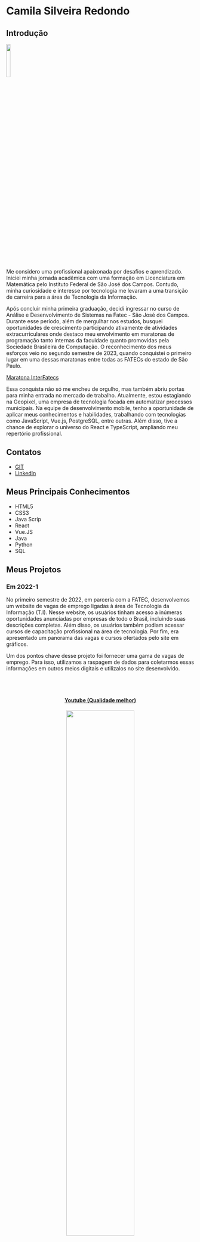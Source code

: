 # Camila Silveira Redondo

## Introdução
<img src='/readme/camila3.jpeg' width="15%" />

Me considero uma profissional apaixonada por desafios e aprendizado. Iniciei minha jornada acadêmica com uma formação em Licenciatura em Matemática pelo Instituto Federal de São José dos Campos. Contudo, minha curiosidade e interesse por tecnologia me levaram a uma transição de carreira para a área de Tecnologia da Informação.

Após concluir minha primeira graduação, decidi ingressar no curso de Análise e Desenvolvimento de Sistemas na Fatec - São José dos Campos. Durante esse período, além de mergulhar nos estudos, busquei oportunidades de crescimento participando ativamente de atividades extracurriculares onde destaco meu envolvimento em maratonas de programação tanto internas da faculdade quanto promovidas pela Sociedade Brasileira de Computação. O reconhecimento dos meus esforços veio no segundo semestre de 2023, quando conquistei o primeiro lugar em uma dessas maratonas entre todas as FATECs do estado de São Paulo.

[Maratona InterFatecs](https://www.cps.sp.gov.br/alunos-da-fatec-sao-jose-dos-campos-vencem-maratona-interfatecs/)

Essa conquista não só me encheu de orgulho, mas também abriu portas para minha entrada no mercado de trabalho. Atualmente, estou estagiando na Geopixel, uma empresa de tecnologia focada em automatizar processos municipais. Na equipe de desenvolvimento mobile, tenho a oportunidade de aplicar meus conhecimentos e habilidades, trabalhando com tecnologias como JavaScript, Vue.js, PostgreSQL, entre outras. Além disso, tive a chance de explorar o universo do React e TypeScript, ampliando meu repertório profissional.

## Contatos
* [GIT](https://github.com/CamilaRedondo)
* [LinkedIn](https://www.linkedin.com/in/camila-silveira-redondo/)

## Meus Principais Conhecimentos
* HTML5
* CSS3
* Java Scrip
* React
* Vue.JS
* Java
* Python
* SQL

## Meus Projetos

### Em 2022-1

No primeiro semestre de 2022, em parceria com a FATEC, desenvolvemos um website de vagas de emprego ligadas à área de Tecnologia da Informação (T.I). Nesse website, os usuários tinham acesso a inúmeras oportunidades anunciadas por empresas de todo o Brasil, incluindo suas descrições completas. Além disso, os usuários também podiam acessar cursos de capacitação profissional na área de tecnologia. Por fim, era apresentado um panorama das vagas e cursos ofertados pelo site em gráficos.

Um dos pontos chave desse projeto foi fornecer uma gama de vagas de emprego. Para isso, utilizamos a raspagem de dados para coletarmos essas informações em outros meios digitais e utilizalos no site desenvolvido.

<br>
  <h4 align="center"><br><a href="https://www.youtube.com/watch?v=vAR8DCsnbfE">Youtube (Qualidade melhor)</a></h4>
  <p align="center">
    <img src="/readme/2022-1/gif_localizacao_pagweb.gif" width="60%" />
</p>

<br>
  <h4 align="center"><br><a href="https://youtu.be/MpbO26x4V6s">Youtube (Qualidade melhor)</a></h4>
  <p align="center">
    <img src="/readme/2022-1/cursos-botao.gif" width="60%" />
</p>

<br>
  <h4 align="center"><br><a href="https://youtu.be/GsF3vHnyO84">Youtube (Qualidade melhor)</a></h4>
  <p align="center">
    <img src="/readme/2022-1/graficos_parte1.gif" width="60%" />
</p>

<br>
  <p align="center">
    <img src="/readme/2022-1/graficos_parte2.gif" width="60%" />
</p>

<br>
  <h4 align="center"><br><a href="https://youtu.be/iMzZy33cA94">Youtube (Qualidade melhor)</a></h4>
  <p align="center">
    <img src="/readme/2022-1/contatos.gif" width="60%" />
</p>
<br>

  <h4 align="center"><br><a href="https://youtu.be/vKMSfNvmp7g">Youtube (Qualidade melhor)</a></h4>
  <p align="center">
    <img src="/readme/2022-1/raspagem.gif" width="60%" />
</p>
<br>

Para mais informações:
[GIT](https://github.com/CamilaRedondo/API-FATEC)

#### Tecnologias Utilizadas
* HTML5
* CSS3
* Java Script
* Bootstrap
* Python
* Flask
* SQL
* SQLite
* AWS
* Github
* Figma

#### Contribuições Pessoais
No desenvolvimento desse projeto, pude contribuir atuando como Scrum Master da equipe, gerenciando e monitorando o desenvolvimento do time. Para desempenhar meu papel de Scrum Master, utilizei o Excel para traçar o burndown (ferramenta visual usada para rastrear o progresso de uma equipe em relação à conclusão de um conjunto de tarefas de uma sprint), além de utilizarmos o Trello para acompanhar o progresso das tarefas durante a sprint.

Além da função de Scrum Master, também pude desenvolver parte do projeto como membro da equipe de desenvolvimento. A parte em que mais atuei foi no desenvolvimento da tela de apresentação das métricas do site. Desenvolvi a interface utilizando HTML5 e CSS3. Para apresentar as métricas, utilizei a biblioteca JavaScript Charts.js, onde desenvolvi a lógica e manipulei as informações coletadas do nosso banco de dados para exibir informações relevantes para o cliente. Apresentamos um gráfico de pizza exibindo a quantidade de vagas e a quantidade de vagas na área de T.I., além de um gráfico de barras que exibe a quantidade de vagas por subáreas.

Por fim, também pude acompanhar e auxiliar o trabalho de um colega de equipe no desenvolvimento da lógica em Python para realizar a raspagem de dados. Para isso, criamos um web crawler simples para coletar dados do site www.vagas.com.br. No código, utilizamos a biblioteca 'requests' para fazer solicitações HTTP para obter o conteúdo das páginas web, no caso, vagas de emprego. Utilizamos a biblioteca 'BeautifulSoup' para extrair informações relevantes do HTML retornado pelas solicitações HTTP, como títulos de vagas, empresas que fornecem as vagas, descrições das oportunidades de emprego, etc. Para concluir, utilizamos a biblioteca 'json' para armazenar as informações coletadas em um arquivo JSON.

[Código - Web Crawler / vagas de emprego](https://github.com/henriqFerreira/API-FATEC-1-SEM/blob/main/web-crawler/vagas-ti/app.py)

Observação: Realizamos esse mesmo processo para coletar informações sobre os cursos que também são ofertados no site desenvolvido. No entanto, as informações sobre os cursos foram coletadas do site www.sebrae.com.br. 

[Código - Web Crawler / cursos profissionalizantes](https://github.com/henriqFerreira/API-FATEC-1-SEM/blob/main/web-crawler/cursos/app.py)

#### Hard Skills
* HTML5 - Possuo autonomia para estruturar semanticamente páginas web.
* CSS3 - Tenho autonomia para estilizar páginas web.
* JavaScript - Possuo autonomia para manipular o DOM e desenvolver lógica.
* Python - Tenho habilidade para desenvolver lógica com autonomia.
* SQL - Possuo autonomia para realizar operações básicas de manipulação de dados em sistemas de banco de dados (CRUD).

#### Soft Skills
* Comunicação - Exercitei minhas habilidades de comunicação ao conduzir reuniões diárias com a equipe para acompanhar o desenvolvimento das atividades. Além disso, utilizei a comunicação eficazmente durante as reuniões semanais com o responsável pelo Scrum Master para relatar dificuldades e informar o andamento do projeto.
* Organização - Exercitei minhas habilidades de organização ao registrar e acompanhar o desenvolvimento da equipe, garantindo uma visão clara de todo o processo.
* Liderança - Demonstrei habilidades de liderança ao direcionar a equipe para cumprir as metas estabelecidas nas sprints. Além disso, utilizei essa habilidade para gerenciar conflitos e buscar soluções eficazes.
* Resiliência - Exercitei minha habilidade de resiliência ao enfrentar desafios e dificuldades durante o desenvolvimento do código. Com persistência e resiliência, superei todos os obstáculos encontrados.

### Em 2022-2
No segundo semestre de 2022, estabelecemos uma parceria com a empresa Trackcash, especializada em serviços de conciliação financeira voltados para e-commerces, marketplaces e estabelecimentos físicos.

Nesse contexto, fomos incumbidos de desenvolver um software desktop destinado a conceder acesso aos clientes da Trackcash a informações sobre suas vendas. O objetivo era proporcionar uma experiência intuitiva, fornecendo dados por meio de planilhas e dashboards, visando facilitar a formulação de estratégias financeiras mais precisas e identificar eventuais gargalos ao final de cada ciclo de vendas.

Um dos aspectos fundamentais deste projeto residia no sistema de login e cadastro. Isso porque, durante o processo de registro, era importante incluir detalhes específicos, como o nome do canal de vendas (exemplo: Mercado Livre, Americanas), o tipo de canal (como Marketplace ou meio de pagamentos) e o padrão de autenticação utilizado (seja por meio de usuário/senha ou Token). Para cumprir esses requisitos, dedicamos especial atenção à modelagem e desenvolvimento do banco de dados, assegurando que todas as demandas da Trackcash fossem atendidas de maneira eficaz.

Observação: É importante ressaltar que, neste projeto, os clientes também são identificados como canais.

<br>
  <h4 align="center"><br><a href="https://www.youtube.com/watch?v=UtJIXQ2DS-o">Youtube (Qualidade melhor)</a></h4>
  <p align="center">
    <img src="/readme/2022-2/Cadastro_canais_adm.gif" width="60%" />
</p>

<br>
  <h4 align="center"><br><a href="https://youtu.be/MpbO26x4V6s">Youtube (Qualidade melhor)</a></h4>
  <p align="center">
    <img src="/readme/2022-2/Config_canais.gif" width="60%" />
</p>

<br>
  <h4 align="center"><br><a href="https://www.youtube.com/watch?v=Ayp1KyIrV_s">Youtube (Qualidade melhor)</a></h4>
  <p align="center">
    <img src="/readme/2022-2/Config_canais_token.gif" width="60%" />
</p>
<br>

Para mais informações:
[GIT](https://github.com/CamilaRedondo/API-FATEC-2-SEM)

#### Tecnologias Utilizadas
* Java
* JavaFX
* SQL
* MYSQL
* Github
* Figma

#### Contribuições Pessoais
No desenvolvimento desse projeto, pude contribuir atuando como Scrum Master da equipe, gerenciando e monitorando o desenvolvimento do time. Para desempenhar meu papel de Scrum Master, utilizei o Excel para traçar o burndown (ferramenta visual usada para rastrear o progresso de uma equipe em relação à conclusão de um conjunto de tarefas de uma sprint), além de utilizarmos o Trello para acompanhar o progresso das tarefas durante a sprint.

Além da função de Scrum Master, também pude desenvolver parte do projeto como membro da equipe de desenvolvimento. A parte em que mais atuei foi no desenvolvimento das interfaces graficas utilizando o SceneBuilder (uma ferramenta gráfica de design e layout fornecida pela Oracle para o desenvolvimento de interfaces de usuário em JavaFX). ALém disso pude participar da modelagem do banco de dados fazendo o levantamento dos requisitos de negocio, indentificando as entidades e os atributos, os relacionamentos entre as entidades, diagrama entidade-relacionamento (DER) e por fim a implementação do banco de dados.

<br>
  <h3 align="center">Modelo de dados relacional</h3>
  <h4 align="center">Modelo conceitual<br></h4>
  <p align="center">
    <img src="/readme/2022-2/Diagramtrackcash.bmp" width="65%" />
</p>
  <p align="justify">A princípio foram identificadas as seguintes entidades: <i>defaultChannels</i>; <i>users</i>; <i>registeredChannelLogin</i>; <i>registeredChannelToken</i>. A entidade <i>defaultChannels</i> contêm informações sobre o canal (chave primária), nome, tipo e padrão de autenticação. A entidade <i>users</i> abriga informações relativas aos usuários (chave primária), nome, e-mail, senha, telefone, documento e tipo de usuário. A entidade <i>registeredChannelLogin</i> contêm informações dos canais do tipo de autenticação usuário/senha, sendo o atributo <i>registeredChannelLogin_id</i> a chave primária; <i>user_id</i> chave estrangeira da tabela <i>users</i>; e <i>channel_id</i> chave estrangeira da tabela <i>defaultChannels</i>. Por fim, <i>registeredChannelToken</i> contempla o tipo de autenticação token, na qual o atributo <i>registeredChannelToken_id</i> a chave primária; <i>user_id</i> chave estrangeira da tabela <i>users</i>; e <i>channel_id</i> chave estrangeira da tabela <i>defaultChannels</i>.</p>

  <br>
  <h4 align="center">Modelo lógico<br></h4>
  <p align="center">
    <img src="/readme/2022-2/apiTrackCashERDiagrama.png" width="65%" />
  </p>
  <p align="justify">O modelo de dados lógico é caracterizado pelas entidades: <i>defaultChannels</i>; <i>users</i>; <i>registeredChannelLogin</i>; <i>registeredChannelToken</i>. A entidade <i>defaultChannels</i> contêm os seguintes atributos: <i>channel_id</i> (chave primária) do tipo inteiro, <i>name</i> do tipo baseado em caracteres, <i>type</i> do tipo caracteres; e <i>auth</i> baseado em carateres. A entidade <i>users</i> abriga os atributos: <i>user_id</i> (chave primária) do tipo inteiro, <i>name</i> do tipo baseado em caracteres, <i>email</i> do tipo baseado em caracteres, <i>password</i> do tipo baseado em caracteres, <i>phone</i> do tipo baseado em inteiro, <i>document</i> do tipo baseado em caracteres e <i>type_adm</i> do tipo baseado em caracteres. A entidade <i>registeredChannelLogin</i> contêm informações dos canais do tipo de autenticação usuário/senha, sendo o atributo <i>registeredChannelLogin_id</i> a chave primária do tipo inteiro; <i>login</i> do tipo baseado em caracteres; <i>password</i> do tipo baseado em caracteres; <i>user_id</i> chave estrangeira da tabela <i>users</i>; e <i>channel_id</i> chave estrangeira da tabela <i>defaultChannels</i>. Por fim, <i>registeredChannelToken</i> contempla o tipo de autenticação token, na qual o atributo <i>registeredChannelToken_id</i> a chave primária do tipo inteiro; <i>token</i> do tipo inteiro; <i>user_id</i> chave estrangeira da tabela <i>users</i>; e <i>channel_id</i> chave estrangeira da tabela <i>defaultChannels</i>.</p>
    <p align="justify">As relações entre as entidades são todas do tipo <b>1:N</b>, onde:</p>
    <ul>
      <li align="justify"><i>defaultChannels</i> se associa a muitas ocorrências da entidade <i>registeredChannelToken</i>, mas <i>registeredChannelToken</i> pode se associar a uma ocorrência da entidade <i>defaultChannels</i></li>
      <li align="justify"><i>defaultChannels</i> se associa a muitas ocorrências da entidade <i>registeredChannelLogin</i>, mas <i>registeredChannelLogin</i> pode se associar a uma ocorrência da entidade <i>defaultChannels</i></li>
      <li align="justify"><i>users</i> se associa a muitas ocorrências da entidade <i>registeredChannelToken</i>, mas <i>registeredChannelToken</i> pode se associar a uma ocorrência da entidade <i>users</i></li>
      <li align="justify"><i>users</i> se associa a muitas ocorrências da entidade <i>registeredChannelLogin</i>, mas <i>registeredChannelLogin</i> pode se associar a uma ocorrência da entidade <i>users</i></li>
    </ul>
    <br>

#### Hard Skills
* Java - Possuo autonomia para desenvolver o back-end utilizando a linguagem e conceitos de programação orientada a objetos (POO).
* JavaFX - Tenho autonomia para desenvolver interfaces gráficas de usuário (GUIs).
* SQL - Possuo autonomia para realizar operações básicas de manipulação de dados em sistemas de banco de dados (CRUD).

#### Soft Skills
* Comunicação - Exercitei minhas habilidades de comunicação ao conduzir reuniões diárias com a equipe para acompanhar o desenvolvimento das atividades. Além disso, utilizei a comunicação eficazmente durante as reuniões semanais com o responsável pelo Scrum Master para relatar dificuldades e informar o andamento do projeto.
* Organização - Exercitei minhas habilidades de organização ao registrar e acompanhar o desenvolvimento da equipe, garantindo uma visão clara de todo o processo.
* Liderança - Demonstrei habilidades de liderança ao direcionar a equipe para cumprir as metas estabelecidas nas sprints. Além disso, utilizei essa habilidade para gerenciar conflitos e buscar soluções eficazes.
* Resiliência - Exercitei minha habilidade de resiliência ao enfrentar desafios e dificuldades durante o desenvolvimento do código. Com persistência e resiliência, superei todos os obstáculos encontrados.


### Em 2023-1
No primeiro semestre de 2023, estabelecemos uma parceria com a empresa Visiona. Como parte dessa colaboração, fomos encarregados de conceber e implementar um sistema de Gerenciamento de Usuário, adotando uma abordagem de arquitetura de micro serviços.

O objetivo principal deste projeto consistiu em desenvolver uma aplicação web escalável, fundamentado em microsserviços e dotada de um dashboard intuitivo. Essa plataforma visava oferecer aos usuários funcionalidades essenciais, como a criação, visualização, edição e remoção de perfis de usuário.

Optamos por empregar bancos de dados relacionais para garantir a consistência e a confiabilidade dos dados manipulados pela aplicação.

<br>
  <h4 align="center"><br><a href="https://www.youtube.com/watch?v=wU2duyaZ-yg">Youtube (Qualidade melhor)</a></h4>
  <p align="center">
    <img src="/readme/2023-1/login_dashboard.gif" width="60%" />
</p>
<br>

Para mais informações:
[GIT](https://github.com/CamilaRedondo/API-FATEC-3-SEM/tree/Development?tab=readme-ov-file)

#### Tecnologias Utilizadas
* React
* NodeJS
* SQL
* Postgres
* Docker
* Github
* Figma

#### Contribuições Pessoais
No desenvolvimento desse projeto, pude contribuir atuando como Scrum Master da equipe, gerenciando e monitorando o desenvolvimento do time. Para desempenhar meu papel de Scrum Master, utilizei o Excel para traçar o burndown (ferramenta visual usada para rastrear o progresso de uma equipe em relação à conclusão de um conjunto de tarefas de uma sprint), além de utilizarmos o Trello para acompanhar o progresso das tarefas durante a sprint.

Além da função de Scrum Master, também pude desenvolver parte do projeto como membro da equipe de desenvolvimento. A parte em que mais atuei foi no desenvolvimento do wireframe utilizando o figma. Nessa etapa inicial, pude auxiliar meu colega de equipe no desenvolvimento do desing das interfaces. Aprendendo a manusar de maneira eficientea a ferramenta. Além disso pude contribuir criando alguns componentes utilizados em algumas páginas, aprendendo e conhecendo melhor a biblioteca React. 

Por fim, também desenvolvi a modelagem do banco de dados fazendo o levantamento dos requisitos de negocio, indentificando as entidades e os atributos, os relacionamentos entre as entidades, diagrama entidade-relacionamento (DER) e por fim a implementação do banco de dados.

<br>
  <h3 align="center">Modelo de dados relacional</h3>
  <h4 align="center">Modelo conceitual<br></h4>
  <p align="center">
    <img src="/readme/2023-1/modeloConceitual_BD.png" width="65%" />
</p>
  <p align="justify">A princípio foram identificadas as seguintes entidades: <i>User</i> e <i>Profile</i>. A entidade <i>User</i> contêm informações sobre os usuários do sistema com os atributos <i>ID</i> chave primária da tabela; <i>fullName</i>; <i>userName</i>; <i>cpf</i> chave única; <i>email</i>; <i>password</i>; <i>active</i>; <i>createDate</i>; <i>lastUpdate</i>. A entidade <i>Profile</i> abriga informações relativas aos perfis dos usuários, diferenciando os tipos de usuários (p.ex. Administrador e Usuários) através do atributo <i>type</i> para atribuir permissões relativas a cada classificação de perfil.Essa entidade é composta pelos atributos <i>ID</i> que é a chave primária; <i>userID</i> chave estrangeira da tabela <i>Users</i>; e <i>type</i>.</p>

  <br>
  <h4 align="center">Modelo lógico<br></h4>
  <p align="center">
    <img src="/readme/2023-1/modeloLogico_BD.png" width="65%" />
  </p>
  <p align="justify">O modelo de dados lógico é caracterizado pelas entidades: <i>User</i> e <i>Profile</i>. A entidade <i>User</i> contêm os seguintes atributos: <i>ID</i> (chave primária) do tipo inteiro, <i>fullName</i> do tipo baseado em caracteres, <i>userName</i> do tipo baseado em caracteres, <i>cpf</i> do tipo baseado em caracteres, <i>email</i> do tipo baseado em caracteres, <i>password</i> do tipo baseado em caracteres, <i>active</i> do tipo booleano, <i>createdDate</i> do tipo dateTime e <i>lastUpdate</i> do tipo dateTime. A entidade <i>Profile</i> contêm os seguintes atributos: <i>ID</i> (chave primária) do tipo inteiro, <i>userID</i> (chave extrangeira) do tipo baseado em caracteres e <i>type</i> do tipo TinyInt. </p>
    <p align="justify">As relações entre as entidades são todas do tipo <b>1:1</b>, onde:</p>
    <br>
    
#### Soft Skills
* Comunicação - Exercitei minhas habilidades de comunicação ao conduzir reuniões diárias com a equipe para acompanhar o desenvolvimento das atividades. Além disso, utilizei a comunicação eficazmente durante as reuniões semanais com o responsável pelo Scrum Master para relatar dificuldades e informar o andamento do projeto.
* Organização - Exercitei minhas habilidades de organização ao registrar e acompanhar o desenvolvimento da equipe, garantindo uma visão clara de todo o processo.
* Liderança - Demonstrei habilidades de liderança ao direcionar a equipe para cumprir as metas estabelecidas nas sprints. Além disso, utilizei essa habilidade para gerenciar conflitos e buscar soluções eficazes.
* Resiliência - Exercitei minha habilidade de resiliência ao enfrentar desafios e dificuldades durante o desenvolvimento do código. Com persistência e resiliência, superei todos os obstáculos encontrados.

### Em 2023-2
Mesmo formato

### Em 2024-1
Mesmo formato

### Em 2024-2
Mesmo formato
